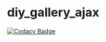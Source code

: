 # diy_gallery_ajax
[![Codacy Badge](https://api.codacy.com/project/badge/Grade/3b212ba1e1fa48f0898c02d7c4f6179d)](https://app.codacy.com/manual/mabdkus/diy_gallery_ajax?utm_source=github.com&utm_medium=referral&utm_content=mustafaabdullahk/diy_gallery_ajax&utm_campaign=Badge_Grade_Dashboard)